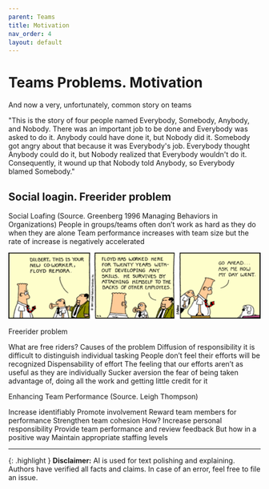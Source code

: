 ```yaml
---
parent: Teams
title: Motivation
nav_order: 4
layout: default
---
```


# Teams Problems. Motivation


And now a very, unfortunately, common story on teams

"This is the story of four people named Everybody, Somebody, Anybody, and Nobody. There was an important job to be done and Everybody was asked to do it. Anybody could have done it, but Nobody did it. Somebody got angry about that because it was Everybody's job. Everybody thought Anybody could do it, but Nobody realized that Everybody wouldn't do it. Consequently, it wound up that Nobody told Anybody, so Everybody blamed Somebody."

## Social loagin. Freerider problem

Social Loafing (Source. Greenberg 1996 Managing Behaviors in Organizations)
People in groups/teams often don’t work as hard as they do when they are alone
Team performance increases with team size but the rate of increase is negatively accelerated

![Dilbert Freerider](image.png)

Freerider problem

What are free riders?
Causes of the problem
Diffusion of responsibility 
it is difficult to distinguish individual tasking
People don’t feel their efforts will be recognized
 Dispensability of effort 
The feeling that our efforts aren’t as useful as they are individually
Sucker aversion 
the fear of being taken advantage of, doing all the work and getting little credit for it

Enhancing Team Performance (Source. Leigh Thompson)

Increase identifiably
Promote involvement
Reward team members for performance
Strengthen team cohesion
  How?
Increase personal responsibility
Provide team performance and review feedback
But how in a positive way
Maintain appropriate staffing levels



---

{: .highlight }
**Disclaimer:** AI is used for text polishing and explaining. Authors have verified all facts and claims. In case of an error, feel free to file an issue.